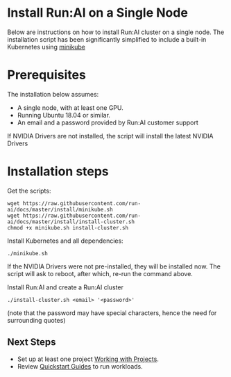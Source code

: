 # Install Run:AI on a Single Node

Below are instructions on how to install Run:AI cluster on a single node. The installation script has been significantly simplified to include a built-in Kubernetes using [minikube](https://minikube.sigs.k8s.io/docs/)


# Prerequisites 

The installation below assumes:

* A single node, with at least one GPU.
* Running Ubuntu 18.04 or similar.
* An email and a password provided by Run:AI customer support

If NVIDIA Drivers are not installed, the script will install the latest NVIDIA Drivers


# Installation steps

Get the scripts:

``` shell
wget https://raw.githubusercontent.com/run-ai/docs/master/install/minikube.sh
wget https://raw.githubusercontent.com/run-ai/docs/master/install/install-cluster.sh
chmod +x minikube.sh install-cluster.sh
```

Install Kubernetes and all dependencies:

```
./minikube.sh
```

If the NVIDIA Drivers were not pre-installed, they will be installed now. The script will ask to reboot, after which, re-run the command above. 

Install Run:AI and create a Run:AI cluster
```
./install-cluster.sh <email> '<password>'
```

(note that the password may have special characters, hence the need for surrounding quotes)



## Next Steps

* Set up at least one project [Working with Projects](../Admin-User-Interface-Setup/Working-with-Projects.md).
* Review [Quickstart Guides](../../Researcher/Walkthroughs/Run-AI-Walkthroughs.md) to run workloads. 
